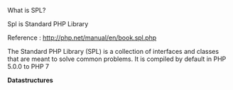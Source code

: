 
What is SPL? 

Spl is Standard PHP Library

Reference : http://php.net/manual/en/book.spl.php

The Standard PHP Library (SPL) is a collection of interfaces and classes that are meant to solve common problems. 
It is compiled by default in PHP 5.0.0 to PHP 7

<b>Datastructures</b>
